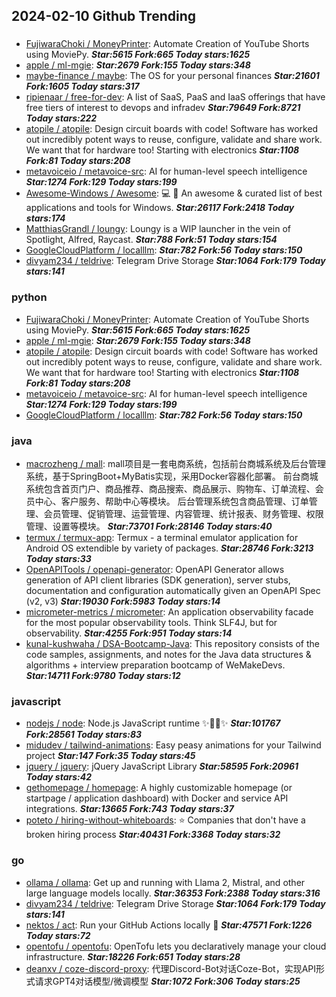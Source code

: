 ## 2024-02-10 Github Trending

### 
* [FujiwaraChoki / MoneyPrinter](https://github.com/FujiwaraChoki/MoneyPrinter): Automate Creation of YouTube Shorts using MoviePy. ***Star:5615 Fork:665 Today stars:1625***
* [apple / ml-mgie](https://github.com/apple/ml-mgie):  ***Star:2679 Fork:155 Today stars:348***
* [maybe-finance / maybe](https://github.com/maybe-finance/maybe): The OS for your personal finances ***Star:21601 Fork:1605 Today stars:317***
* [ripienaar / free-for-dev](https://github.com/ripienaar/free-for-dev): A list of SaaS, PaaS and IaaS offerings that have free tiers of interest to devops and infradev ***Star:79649 Fork:8721 Today stars:222***
* [atopile / atopile](https://github.com/atopile/atopile): Design circuit boards with code! Software has worked out incredibly potent ways to reuse, configure, validate and share work. We want that for hardware too! Starting with electronics ***Star:1108 Fork:81 Today stars:208***
* [metavoiceio / metavoice-src](https://github.com/metavoiceio/metavoice-src): AI for human-level speech intelligence ***Star:1274 Fork:129 Today stars:199***
* [Awesome-Windows / Awesome](https://github.com/Awesome-Windows/Awesome): 💻 🎉 An awesome & curated list of best applications and tools for Windows. ***Star:26117 Fork:2418 Today stars:174***
* [MatthiasGrandl / loungy](https://github.com/MatthiasGrandl/loungy): Loungy is a WIP launcher in the vein of Spotlight, Alfred, Raycast. ***Star:788 Fork:51 Today stars:154***
* [GoogleCloudPlatform / localllm](https://github.com/GoogleCloudPlatform/localllm):  ***Star:782 Fork:56 Today stars:150***
* [divyam234 / teldrive](https://github.com/divyam234/teldrive): Telegram Drive Storage ***Star:1064 Fork:179 Today stars:141***

### python
* [FujiwaraChoki / MoneyPrinter](https://github.com/FujiwaraChoki/MoneyPrinter): Automate Creation of YouTube Shorts using MoviePy. ***Star:5615 Fork:665 Today stars:1625***
* [apple / ml-mgie](https://github.com/apple/ml-mgie):  ***Star:2679 Fork:155 Today stars:348***
* [atopile / atopile](https://github.com/atopile/atopile): Design circuit boards with code! Software has worked out incredibly potent ways to reuse, configure, validate and share work. We want that for hardware too! Starting with electronics ***Star:1108 Fork:81 Today stars:208***
* [metavoiceio / metavoice-src](https://github.com/metavoiceio/metavoice-src): AI for human-level speech intelligence ***Star:1274 Fork:129 Today stars:199***
* [GoogleCloudPlatform / localllm](https://github.com/GoogleCloudPlatform/localllm):  ***Star:782 Fork:56 Today stars:150***

### java
* [macrozheng / mall](https://github.com/macrozheng/mall): mall项目是一套电商系统，包括前台商城系统及后台管理系统，基于SpringBoot+MyBatis实现，采用Docker容器化部署。 前台商城系统包含首页门户、商品推荐、商品搜索、商品展示、购物车、订单流程、会员中心、客户服务、帮助中心等模块。 后台管理系统包含商品管理、订单管理、会员管理、促销管理、运营管理、内容管理、统计报表、财务管理、权限管理、设置等模块。 ***Star:73701 Fork:28146 Today stars:40***
* [termux / termux-app](https://github.com/termux/termux-app): Termux - a terminal emulator application for Android OS extendible by variety of packages. ***Star:28746 Fork:3213 Today stars:33***
* [OpenAPITools / openapi-generator](https://github.com/OpenAPITools/openapi-generator): OpenAPI Generator allows generation of API client libraries (SDK generation), server stubs, documentation and configuration automatically given an OpenAPI Spec (v2, v3) ***Star:19030 Fork:5983 Today stars:14***
* [micrometer-metrics / micrometer](https://github.com/micrometer-metrics/micrometer): An application observability facade for the most popular observability tools. Think SLF4J, but for observability. ***Star:4255 Fork:951 Today stars:14***
* [kunal-kushwaha / DSA-Bootcamp-Java](https://github.com/kunal-kushwaha/DSA-Bootcamp-Java): This repository consists of the code samples, assignments, and notes for the Java data structures & algorithms + interview preparation bootcamp of WeMakeDevs. ***Star:14711 Fork:9780 Today stars:12***

### javascript
* [nodejs / node](https://github.com/nodejs/node): Node.js JavaScript runtime ✨🐢🚀✨ ***Star:101767 Fork:28561 Today stars:83***
* [midudev / tailwind-animations](https://github.com/midudev/tailwind-animations): Easy peasy animations for your Tailwind project ***Star:147 Fork:35 Today stars:45***
* [jquery / jquery](https://github.com/jquery/jquery): jQuery JavaScript Library ***Star:58595 Fork:20961 Today stars:42***
* [gethomepage / homepage](https://github.com/gethomepage/homepage): A highly customizable homepage (or startpage / application dashboard) with Docker and service API integrations. ***Star:13665 Fork:743 Today stars:37***
* [poteto / hiring-without-whiteboards](https://github.com/poteto/hiring-without-whiteboards): ⭐️ Companies that don't have a broken hiring process ***Star:40431 Fork:3368 Today stars:32***

### go
* [ollama / ollama](https://github.com/ollama/ollama): Get up and running with Llama 2, Mistral, and other large language models locally. ***Star:36353 Fork:2388 Today stars:316***
* [divyam234 / teldrive](https://github.com/divyam234/teldrive): Telegram Drive Storage ***Star:1064 Fork:179 Today stars:141***
* [nektos / act](https://github.com/nektos/act): Run your GitHub Actions locally 🚀 ***Star:47571 Fork:1226 Today stars:72***
* [opentofu / opentofu](https://github.com/opentofu/opentofu): OpenTofu lets you declaratively manage your cloud infrastructure. ***Star:18226 Fork:651 Today stars:28***
* [deanxv / coze-discord-proxy](https://github.com/deanxv/coze-discord-proxy): 代理Discord-Bot对话Coze-Bot，实现API形式请求GPT4对话模型/微调模型 ***Star:1072 Fork:306 Today stars:25***
